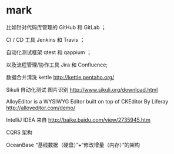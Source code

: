 # mark
比如针对代码库管理的 GitHub 和 GitLab ；

CI / CD 工具 Jenkins 和 Travis ；

自动化测试框架 qtest 和 qappium ；

以及流程管理/协作工具 Jira 和 Confluence;

数据合并清洗  kettle http://kettle.pentaho.org/

Sikuli 自动化测试 图片识别 http://www.sikuli.org/download.html

AlloyEditor is a WYSIWYG Editor built on top of CKEditor
By Liferay http://alloyeditor.com/demo/

IntelliJ IDEA
来自 <http://baike.baidu.com/view/2735945.htm> 

CQRS 架构

OceanBase “基线数据（硬盘）”+“修改增量（内存）”的架构